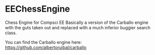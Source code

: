 # EEChessEngine
Chess Engine for Compsci EE
Basically a version of the Carballo engine with the guts taken out and replaced with a much inferior buggier search class.

You can find the Carballo engine here: https://github.com/albertoruibal/carballo
